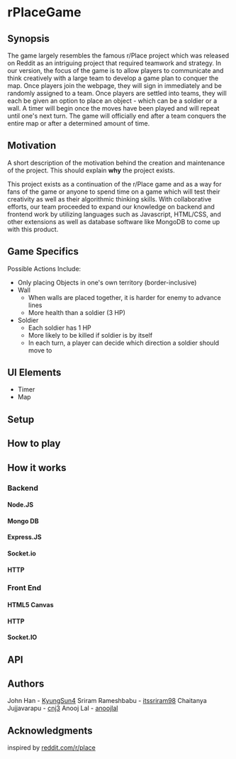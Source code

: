 # rPlaceGame
## Synopsis

The game largely resembles the famous r/Place project which was released on Reddit as an intriguing project that required teamwork and strategy.
In our version, the focus of the game is to allow players to communicate and think creatively with a large team to develop a game plan to
conquer the map. Once players join the webpage, they will sign in immediately and be randomly assigned to a team. Once players are settled
into teams, they will each be given an option to place an object - which can be a soldier or a wall. A timer will begin once the moves have been
played and will repeat until one's next turn. The game will officially end after a team conquers the entire map or after a
determined amount of time.

## Motivation

A short description of the motivation behind the creation and maintenance of the project. This should explain **why** the project exists.

This project exists as a continuation of the r/Place game and as a way for fans of the game or anyone to spend time on a game which will
test their creativity as well as their algorithmic thinking skills. With collaborative efforts, our team proceeded to expand our knowledge
on backend and frontend work by utilizing languages such as Javascript, HTML/CSS, and other extensions as well as database software like 
MongoDB to come up with this product. 

## Game Specifics

Possible Actions Include:
- Only placing Objects in one's own territory (border-inclusive)
- Wall
   - When walls are placed together, it is harder for enemy to advance lines
   - More health than a soldier (3 HP)
- Soldier
   - Each soldier has 1 HP
   - More likely to be killed if soldier is by itself
   - In each turn, a player can decide which direction a soldier should move to

## UI Elements
- Timer
- Map

## Setup

## How to play

## How it works
### Backend
#### Node.JS
#### Mongo DB
#### Express.JS
#### Socket.io
#### HTTP
### Front End
#### HTML5 Canvas
#### HTTP
#### Socket.IO
## API
## Authors
John Han - [KyungSun4](https://github.com/kyungsun4)
Sriram Rameshbabu - [itssriram98](https://github.com/itssriram98)
Chaitanya Jujjavarapu - [cnj3](https://github.com/cnj3)
Anooj Lal - [anoojlal](https://github.com/anoojlal)

## Acknowledgments
inspired by [reddit.com/r/place](https://reddit.com/r/place)
